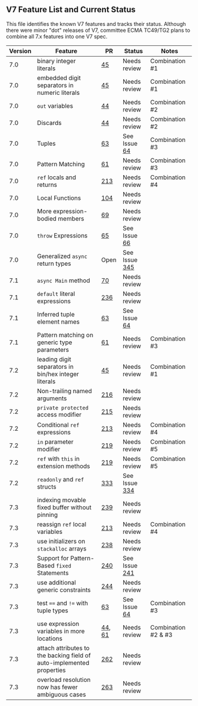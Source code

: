 ## V7 Feature List and Current Status

This file identifies the known V7 features and tracks their status. Although there were minor "dot" releases of V7, committee ECMA TC49/TG2 plans to combine all 7.x features into one V7 spec.

Version | Feature | PR | Status | Notes
------- | ------- | -- | ------ | ------
7.0 | binary integer literals | [45](https://github.com/dotnet/csharpstandard/pull/45) | Needs review | Combination #1
7.0 | embedded digit separators in numeric literals | [45](https://github.com/dotnet/csharpstandard/pull/45) | Needs review |  Combination #1
7.0 | `out` variables | [44](https://github.com/dotnet/csharpstandard/pull/44) | Needs review |  Combination #2
7.0 | Discards | [44](https://github.com/dotnet/csharpstandard/pull/44) | Needs review |  Combination #2
7.0 | Tuples | [63](https://github.com/dotnet/csharpstandard/pull/63) | See Issue [64](https://github.com/dotnet/csharpstandard/issues/64) |  Combination #3
7.0 | Pattern Matching | [61](https://github.com/dotnet/csharpstandard/pull/61) | Needs review |  Combination #3
7.0 | `ref` locals and returns | [213](https://github.com/dotnet/csharpstandard/pull/213) | Needs review | Combination #4
7.0 | Local Functions | [104](https://github.com/dotnet/csharpstandard/pull/104) | Needs review | 
7.0 | More expression-bodied members | [69](https://github.com/dotnet/csharpstandard/pull/69) | Needs review |  
7.0 | `throw` Expressions | [65](https://github.com/dotnet/csharpstandard/pull/65) | See Issue [66](https://github.com/dotnet/csharpstandard/issues/66) |  
7.0 | Generalized `async` return types | Open | See Issue [345](https://github.com/dotnet/csharpstandard/issues/345) | 
7.1 | `async Main` method | [70](https://github.com/dotnet/csharpstandard/pull/70) | Needs review |  
7.1 | `default` literal expressions | [236](https://github.com/dotnet/csharpstandard/pull/236) | Needs review |  
7.1 | Inferred tuple element names | [63](https://github.com/dotnet/csharpstandard/pull/63) | See Issue [64](https://github.com/dotnet/csharpstandard/issues/64) | 
7.1 | Pattern matching on generic type parameters | [61](https://github.com/dotnet/csharpstandard/pull/61) | Needs review |  Combination #3
7.2 | leading digit separators in bin/hex integer literals | [45](https://github.com/dotnet/csharpstandard/pull/45) | Needs review |  Combination #1
7.2 | Non-trailing named arguments | [216](https://github.com/dotnet/csharpstandard/pull/216) | Needs review |
7.2 | `private protected` access modifier | [215](https://github.com/dotnet/csharpstandard/pull/215) | Needs review | 
7.2 | Conditional `ref` expressions | [213](https://github.com/dotnet/csharpstandard/pull/213) | Needs review | Combination #4
7.2 | `in` parameter modifier | [219](https://github.com/dotnet/csharpstandard/pull/219) | Needs review | Combination #5
7.2 | `ref` with `this` in extension methods | [219](https://github.com/dotnet/csharpstandard/pull/219) | Needs review | Combination #5
7.2 | `readonly` and `ref` structs | [333](https://github.com/dotnet/csharpstandard/pull/333) | See Issue [334](https://github.com/dotnet/csharpstandard/issues/334) | 
7.3 | indexing movable fixed buffer without pinning | [239](https://github.com/dotnet/csharpstandard/pull/239) | Needs review |  
7.3 | reassign `ref` local variables | [213](https://github.com/dotnet/csharpstandard/pull/213) | Needs review | Combination #4
7.3 | use initializers on `stackalloc` arrays | [238](https://github.com/dotnet/csharpstandard/pull/238) | Needs review |  
7.3 | Support for Pattern-Based `fixed` Statements | [240](https://github.com/dotnet/csharpstandard/pull/240) | See Issue [241](https://github.com/dotnet/csharpstandard/issues/241) |  
7.3 | use additional generic constraints | [244](https://github.com/dotnet/csharpstandard/pull/244) | Needs review |  
7.3 | test `==` and `!=` with tuple types | [63](https://github.com/dotnet/csharpstandard/pull/63) | See Issue [64](https://github.com/dotnet/csharpstandard/issues/64) |  Combination #3
7.3 | use expression variables in more locations | [44](https://github.com/dotnet/csharpstandard/pull/44), [61](https://github.com/dotnet/csharpstandard/pull/61) | Needs review | Combination #2 & #3
7.3 | attach attributes to the backing field of auto-implemented properties | [262](https://github.com/dotnet/csharpstandard/pull/262) | Needs review |  
7.3 | overload resolution now has fewer ambiguous cases | [263](https://github.com/dotnet/csharpstandard/pull/263) | Needs review |  
